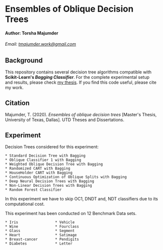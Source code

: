 # Ensembles of Oblique Decision Trees
#### Author: Torsha Majumder
###### Email: tmajumder.work@gmail.com 

## Background
This repository contains several decision tree algorithms compatible with **Scikit-Learn's *Bagging Classifier***. For the complete experimental setup and results, please check [my thesis](https://utd-ir.tdl.org/handle/10735.1/8818). If you find this code useful, please cite my work.

## Citation
Majumder, T. (2020). *Ensembles of oblique decision trees* [Master's Thesis, University of Texas,
Dallas]. UTD Theses and Dissertations.

## Experiment
Decision Trees considered for this experiment:

    * Standard Decision Tree with Bagging
    * Oblique Classifier 1 with Bagging
    * Weighted Oblique Decision Tree with Bagging
    * Randomized CART with Bagging
    * HouseHolder CART with Bagging
    * Continuous Optimization of Oblique Splits with Bagging
    * Deep Neural Decision Trees with Bagging
    * Non-Linear Decision Trees with Bagging
    * Random Forest Classifier


In this experiment we have to skip OC1, DNDT and, NDT classifiers due to its computational cost.


This experiment has been conducted on 12 Benchmark Data sets.

    * Iris                 * Vehicle
    * Wine                 * Fourclass
    * Glass                * Segment
    * Heart                * Satimage
    * Breast-cancer        * Pendigits
    * Diabetes             * Letter







